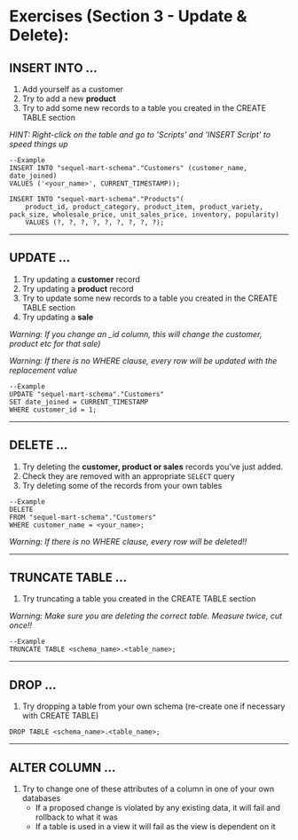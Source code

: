 # Exercises (Section 3 - Update & Delete):


## INSERT INTO ...
1. Add yourself as a customer
2. Try to add a new **product**
3. Try to add some new records to a table you created in the CREATE TABLE section

*HINT: Right-click on the table and go to 'Scripts' and 'INSERT Script' to speed things up*

```
--Example
INSERT INTO "sequel-mart-schema"."Customers" (customer_name, date_joined)
VALUES ('<your_name>', CURRENT_TIMESTAMP));

INSERT INTO "sequel-mart-schema"."Products"(
	product_id, product_category, product_item, product_variety, pack_size, wholesale_price, unit_sales_price, inventory, popularity)
	VALUES (?, ?, ?, ?, ?, ?, ?, ?, ?);
```

---
## UPDATE ...
1. Try updating a **customer** record
2. Try updating a **product** record
3. Try to update some new records to a table you created in the CREATE TABLE section
4. Try updating a **sale**

*Warning: If you change an _id column, this will change the customer, product etc for that sale)*

*Warning: If there is no WHERE clause, every row will be updated with the replacement value*
```
--Example
UPDATE "sequel-mart-schema"."Customers"
SET date_joined = CURRENT_TIMESTAMP
WHERE customer_id = 1;
```

---
## DELETE ...
1. Try deleting the **customer, product or sales** records you’ve just added.
2. Check they are removed with an appropriate `SELECT` query
3. Try deleting some of the records from your own tables
```
--Example
DELETE
FROM "sequel-mart-schema"."Customers"
WHERE customer_name = <your_name>;
```

*Warning: If there is no WHERE clause, every row will be deleted!!*

---
## TRUNCATE TABLE ...
1. Try truncating a table you created in the CREATE TABLE section

*Warning: Make sure you are deleting the correct table.  Measure twice, cut once!!*

```
--Example
TRUNCATE TABLE <schema_name>.<table_name>;
```

---
## DROP ...
1. Try dropping a table from your own schema (re-create one if necessary with CREATE TABLE)

```
DROP TABLE <schema_name>.<table_name>;
```

---
## ALTER COLUMN ...
1. Try to change one of these attributes of a column in one of your own databases
	- If a proposed change is violated by any existing data, it will fail and rollback to what it was
	- If a table is used in a view it will fail as the view is dependent on it
	
